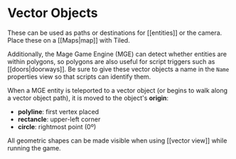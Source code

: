 # Vector Objects

These can be used as paths or destinations for [[entities]] or the camera. Place these on a [[Maps|map]] with Tiled.

Additionally, the Mage Game Engine (MGE) can detect whether entities are within polygons, so polygons are also useful for script triggers such as [[doors|doorways]]. Be sure to give these vector objects a name in the `Name` properties view so that scripts can identify them.

When a MGE entity is teleported to a vector object (or begins to walk along a vector object path), it is moved to the object's **origin**:

- **polyline**: first vertex placed
- **rectancle**: upper-left corner
- **circle**: rightmost point (0º)

All geometric shapes can be made visible when using [[vector view]] while running the game.
